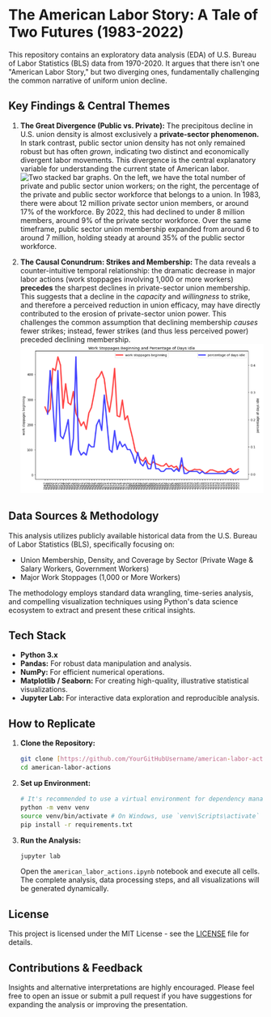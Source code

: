 # The American Labor Story: A Tale of Two Futures (1983-2022)

This repository contains an exploratory data analysis (EDA) of U.S. Bureau of Labor Statistics (BLS) data from 1970-2020. It argues that there isn't one "American Labor Story," but two diverging ones, fundamentally challenging the common narrative of uniform union decline.

## Key Findings & Central Themes

1.  **The Great Divergence (Public vs. Private):** The precipitous decline in U.S. union density is almost exclusively a **private-sector phenomenon.** In stark contrast, public sector union density has not only remained robust but has often *grown*, indicating two distinct and economically divergent labor movements. This divergence is the central explanatory variable for understanding the current state of American labor.
![Two stacked bar graphs. On the left, we have the total number of private and public sector union workers; on the right, the percentage of the private and public sector workforce that belongs to a union.  In 1983, there were about 12 million private sector union members, or around 17% of the workforce.  By 2022, this had declined to under 8 million members, around 9% of the private sector workforce.  Over the same timeframe, public sector union membership expanded from around 6 to around 7 million, holding steady at around 35% of the public sector workforce.](assets/public_private_union_members.png) 
    
2.  **The Causal Conundrum: Strikes and Membership:** The data reveals a counter-intuitive temporal relationship: the dramatic decrease in major labor actions (work stoppages involving 1,000 or more workers) **precedes** the sharpest declines in private-sector union membership. This suggests that a decline in the *capacity* and *willingness* to strike, and therefore a perceived reduction in union efficacy, may have directly contributed to the erosion of private-sector union power. This challenges the common assumption that declining membership *causes* fewer strikes; instead, fewer strikes (and thus less perceived power) preceded declining membership.
![A line graph showing active work stoppages and percentage of days idle in the US from 1947-2022.  The graph plainly shows a dramatically higher rate of work stoppages from the late 1940's through the 1970's.  Starting in the early 1980's both graphs remain low and less volatile, with under 50 work stoppages/year and well under 0.05% of workdays idle.](assets/work_stoppages.png) 

## Data Sources & Methodology

This analysis utilizes publicly available historical data from the U.S. Bureau of Labor Statistics (BLS), specifically focusing on:
* Union Membership, Density, and Coverage by Sector (Private Wage & Salary Workers, Government Workers)
* Major Work Stoppages (1,000 or More Workers)

The methodology employs standard data wrangling, time-series analysis, and compelling visualization techniques using Python's data science ecosystem to extract and present these critical insights.

## Tech Stack

* **Python 3.x**
* **Pandas:** For robust data manipulation and analysis.
* **NumPy:** For efficient numerical operations.
* **Matplotlib / Seaborn:** For creating high-quality, illustrative statistical visualizations.
* **Jupyter Lab:** For interactive data exploration and reproducible analysis.

## How to Replicate

1.  **Clone the Repository:**
    ```bash
    git clone [https://github.com/YourGitHubUsername/american-labor-actions.git](https://github.com/YourGitHubUsername/american-labor-actions.git)
    cd american-labor-actions
    ```
2.  **Set up Environment:**
    ```bash
    # It's recommended to use a virtual environment for dependency management
    python -m venv venv
    source venv/bin/activate # On Windows, use `venv\Scripts\activate`
    pip install -r requirements.txt
    ```
3.  **Run the Analysis:**
    ```bash
    jupyter lab
    ```
    Open the `american_labor_actions.ipynb` notebook and execute all cells. The complete analysis, data processing steps, and all visualizations will be generated dynamically.

## License

This project is licensed under the MIT License - see the [LICENSE](LICENSE) file for details.

## Contributions & Feedback

Insights and alternative interpretations are highly encouraged. Please feel free to open an issue or submit a pull request if you have suggestions for expanding the analysis or improving the presentation.
